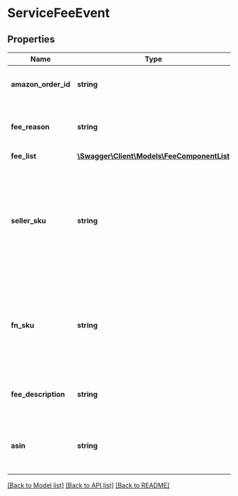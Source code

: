 # ServiceFeeEvent

## Properties
Name | Type | Description | Notes
------------ | ------------- | ------------- | -------------
**amazon_order_id** | **string** | An Amazon-defined identifier for an order. | [optional] 
**fee_reason** | **string** | A short description of the service fee reason. | [optional] 
**fee_list** | [**\Swagger\Client\Models\FeeComponentList**](FeeComponentList.md) |  | [optional] 
**seller_sku** | **string** | The seller SKU of the item. The seller SKU is qualified by the seller&#x27;s seller ID, which is included with every call to the Selling Partner API. | [optional] 
**fn_sku** | **string** | A unique identifier assigned by Amazon to products stored in and fulfilled from an Amazon fulfillment center. | [optional] 
**fee_description** | **string** | A short description of the service fee event. | [optional] 
**asin** | **string** | The Amazon Standard Identification Number (ASIN) of the item. | [optional] 

[[Back to Model list]](../../README.md#documentation-for-models) [[Back to API list]](../../README.md#documentation-for-api-endpoints) [[Back to README]](../../README.md)

